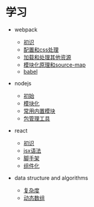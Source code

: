 # 学习

* webpack
    - [初识](learn-webpack/1.first.md)
    - [配置和css处理](learn-webpack/2.config_css.md)
    - [加载和处理其他资源](learn-webpack/3.load_other.md)
    - [模块化原理和source-map](learn-webpack/4.module.md)
    - [babel](learn-webpack/5.babel.md)

* nodejs
    - [初始](learn-nodejs/1.first.md)
    - [模块化](learn-nodejs/2.module.md)
    - [常用内置模块](learn-nodejs/3.buildin_modules.md)
    - [包管理工具](learn-nodejs/4.npm.md)


* react
    - [初识](learn-react/1.first.md)
    - [jsx语法](learn-react/2.jsx.md)
    - [脚手架](learn-react/3.cra.md)
    - [组件化](learn-react/4.component.md)

* data structure and algorithms
    - [复杂度](learn-data-structure-algorithms/1.complexity.md)
    - [动态数组](learn-data-structure-algorithms/2.dynamicArray.md)